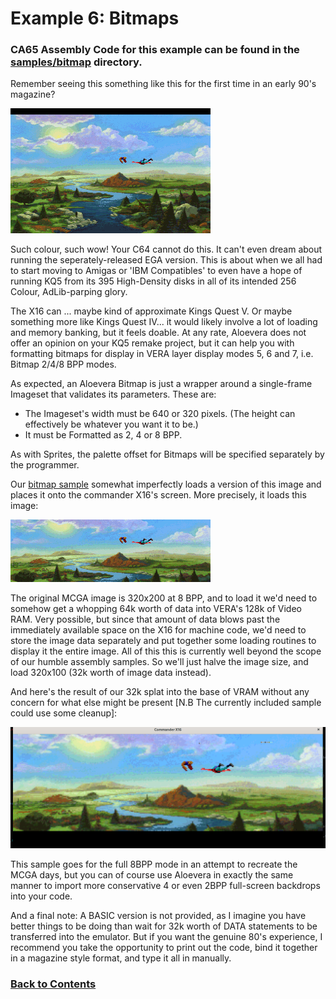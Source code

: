 # Example 6: Bitmaps

### CA65 Assembly Code for this example can be found in the [samples/bitmap](../samples/bitmap) directory.

Remember seeing this something like this for the first time in an early 90's magazine?

![kq5](images/06-bitmaps-001.png)

Such colour, such wow! Your C64 cannot do this. It can't even dream about running the seperately-released EGA version. This is about when we all had to start moving to Amigas or 'IBM Compatibles' to even have a hope of running KQ5 from its 395 High-Density disks in all of its intended 256 Colour, AdLib-parping glory.

The X16 can ... maybe kind of approximate Kings Quest V. Or maybe something more like Kings Quest IV... it would likely involve a lot of loading and memory banking, but it feels doable. At any rate, Aloevera does not offer an opinion on your KQ5 remake project, but it can help you with formatting bitmaps for display in VERA layer display modes 5, 6 and 7, i.e. Bitmap 2/4/8 BPP modes.

As expected, an Aloevera Bitmap is just a wrapper around a single-frame Imageset that validates its parameters. These are:

* The Imageset's width must be 640 or 320 pixels. (The height can effectively be whatever you want it to be.)
* It must be Formatted as 2, 4 or 8 BPP.

As with Sprites, the palette offset for Bitmaps will be specified separately by the programmer.

Our [bitmap sample](../samples/bitmap) somewhat imperfectly loads a version of this image and places it onto the commander X16's screen. More precisely, it loads this image:

![kq5](images/06-bitmaps-002.png)

The original MCGA image is 320x200 at 8 BPP, and to load it we'd need to somehow get a whopping 64k worth of data into VERA's 128k of Video RAM. Very possible, but since that amount of data blows past the immediately available space on the X16 for machine code, we'd need to store the image data separately and put together some loading routines to display it the entire image. All of this this is currently well beyond the scope of our humble assembly samples. So we'll just halve the image size, and load 320x100 (32k worth of image data instead).

And here's the result of our 32k splat into the base of VRAM without any concern for what else might be present [N.B The currently included sample could use some cleanup]:

![kq5](images/06-bitmaps-003.png)

This sample goes for the full 8BPP mode in an attempt to recreate the MCGA days, but you can of course use Aloevera in exactly the same manner to import more conservative 4 or even 2BPP full-screen backdrops into your code.

And a final note: A BASIC version is not provided, as I imagine you have better things to be doing than wait for 32k worth of DATA statements to be transferred into the emulator. But if you want the genuine 80's experience, I recommend you take the opportunity to print out the code, bind it together in a magazine style format, and type it all in manually.

### [Back to Contents](./readme.md)

